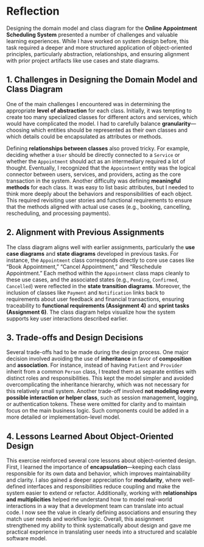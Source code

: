 # Reflection
Designing the domain model and class diagram for the **Online Appointment Scheduling System** presented a number of challenges and valuable learning experiences. While I have worked on system design before, this task required a deeper and more structured application of object-oriented principles, particularly abstraction, relationships, and ensuring alignment with prior project artifacts like use cases and state diagrams.

## 1. Challenges in Designing the Domain Model and Class Diagram

One of the main challenges I encountered was in determining the appropriate **level of abstraction** for each class. Initially, it was tempting to create too many specialized classes for different actors and services, which would have complicated the model. I had to carefully balance **granularity**—choosing which entities should be represented as their own classes and which details could be encapsulated as attributes or methods.

Defining **relationships between classes** also proved tricky. For example, deciding whether a `User` should be directly connected to a `Service` or whether the `Appointment` should act as an intermediary required a lot of thought. Eventually, I recognized that the `Appointment` entity was the logical connector between users, services, and providers, acting as the core transaction in the system.
Another difficulty was defining **meaningful methods** for each class. It was easy to list basic attributes, but I needed to think more deeply about the behaviors and responsibilities of each object. This required revisiting user stories and functional requirements to ensure that the methods aligned with actual use cases (e.g., booking, cancelling, rescheduling, and processing payments).

## 2. Alignment with Previous Assignments

The class diagram aligns well with earlier assignments, particularly the **use case diagrams** and **state diagrams** developed in previous tasks. For instance, the `Appointment` class corresponds directly to core use cases like “Book Appointment,” “Cancel Appointment,” and “Reschedule Appointment.” Each method within the `Appointment` class maps cleanly to these use cases, and the associated states (e.g., `Pending`, `Confirmed`, `Cancelled`) were reflected in the **state transition diagrams**.
Moreover, the inclusion of classes like `Payment` and `Notification` links back to requirements about user feedback and financial transactions, ensuring traceability to **functional requirements (Assignment 4)** and **sprint tasks (Assignment 6)**. The class diagram helps visualize how the system supports key user interactions described earlier.

## 3. Trade-offs and Design Decisions

Several trade-offs had to be made during the design process. One major decision involved avoiding the use of **inheritance** in favor of **composition** and **association**. For instance, instead of having `Patient` and `Provider` inherit from a common `Person` class, I treated them as separate entities with distinct roles and responsibilities. This kept the model simpler and avoided overcomplicating the inheritance hierarchy, which was not necessary for this relatively small system.
Another trade-off involved **not modeling every possible interaction or helper class**, such as session management, logging, or authentication tokens. These were omitted for clarity and to maintain focus on the main business logic. Such components could be added in a more detailed or implementation-level model.

## 4. Lessons Learned About Object-Oriented Design

This exercise reinforced several core lessons about object-oriented design. First, I learned the importance of **encapsulation**—keeping each class responsible for its own data and behavior, which improves maintainability and clarity. I also gained a deeper appreciation for **modularity**, where well-defined interfaces and responsibilities reduce coupling and make the system easier to extend or refactor.
Additionally, working with **relationships and multiplicities** helped me understand how to model real-world interactions in a way that a development team can translate into actual code. I now see the value in clearly defining associations and ensuring they match user needs and workflow logic.
Overall, this assignment strengthened my ability to think systematically about design and gave me practical experience in translating user needs into a structured and scalable software model.
